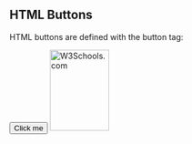 <!DOCTYPE html>
<html>
<body>

<h2>HTML Buttons</h2>
<p>HTML buttons are defined with the button tag:</p>
<button>Click me</button>
<img src="w3schools.jpg" alt="W3Schools.com" width="104" height="142">
</body>
</html>
